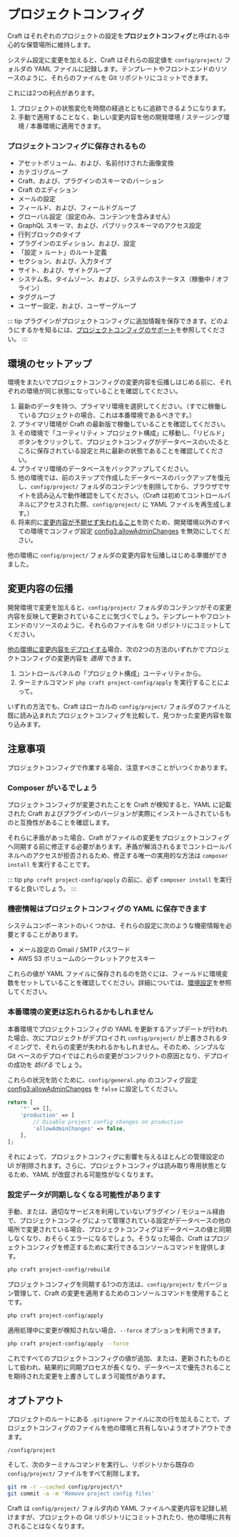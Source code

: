 # プロジェクトコンフィグ

Craft はそれぞれのプロジェクトの設定を**プロジェクトコンフィグ**と呼ばれる中心的な保管場所に維持します。

システム設定に変更を加えると、Craft はそれらの設定値を `config/project/` フォルダの YAML ファイルに記録します。テンプレートやフロントエンドのリソースのように、それらのファイルを Git リポジトリにコミットできます。

これには2つの利点があります。

1. プロジェクトの状態変化を時間の経過とともに追跡できるようになります。
2. 手動で適用することなく、新しい変更内容を他の開発環境 / ステージング環境 / 本番環境に適用できます。

### プロジェクトコンフィグに保存されるもの

- アセットボリューム、および、名前付けされた画像変換
- カテゴリグループ
- Craft、および、プラグインのスキーマのバーション
- Craft のエディション
- メールの設定
- フィールド、および、フィールドグループ
- グローバル設定（設定のみ、コンテンツを含みません）
- GraphQL スキーマ、および、パブリックスキーマのアクセス設定
- 行列ブロックのタイプ
- プラグインのエディション、および、設定
- 「設定 > ルート」のルート定義
- セクション、および、入力タイプ
- サイト、および、サイトグループ
- システム名、タイムゾーン、および、システムのステータス（稼働中 / オフライン）
- タググループ
- ユーザー設定、および、ユーザーグループ

::: tip
プラグインがプロジェクトコンフィグに追加情報を保存できます。どのようにするかを知るには、[プロジェクトコンフィグのサポート](extend/project-config.md)を参照してください。
:::

## 環境のセットアップ

環境をまたいでプロジェクトコンフィグの変更内容を伝播しはじめる前に、それぞれの環境が同じ状態になっていることを確認してください。

1. 最新のデータを持つ、プライマリ環境を選択してください。（すでに稼働しているプロジェクトの場合、これは本番環境であるべきです。）
2. プライマリ環境が Craft の最新版で稼働していることを確認してください。
3. その環境で「ユーティリティ > プロジェクト構成」に移動し、「リビルド」ボタンをクリックして、プロジェクトコンフィグがデータベースのいたるところに保存されている設定と共に最新の状態であることを確認してください。
4. プライマリ環境のデータベースをバックアップしてください。
5. 他の環境では、前のステップで作成したデータベースのバックアップを復元し、`config/project/` フォルダのコンテンツを削除してから、ブラウザでサイトを読み込んで動作確認をしてください。（Craft は初めてコントロールパネルにアクセスされた際、`config/project/` に YAML ファイルを再生成します。）
6. 将来的に[変更内容が予期せず失われること](#production-changes-may-be-forgotten)を防ぐため、開発環境以外のすべての環境でコンフィグ設定 <config3:allowAdminChanges> を無効にしてください。

他の環境に `config/project/` フォルダの変更内容を伝播しはじめる準備ができました。

## 変更内容の伝播

開発環境で変更を加えると、`config/project/` フォルダのコンテンツがその変更内容を反映して更新されていることに気づくでしょう。テンプレートやフロントエンドのリソースのように、それらのファイルを Git リポジトリにコミットしてください。

[他の環境に変更内容をデプロイする](https://craftcms.com/knowledge-base/deployment-best-practices)場合、次の2つの方法のいずれかでプロジェクトコンフィグの変更内容を _適用_ できます。

1. コントロールパネルの「プロジェクト構成」ユーティリティから。
2. ターミナルコマンド `php craft project-config/apply` を実行することによって。

いずれの方法でも、Craft はローカルの `config/project/` フォルダのファイルと既に読み込まれたプロジェクトコンフィグを比較して、見つかった変更内容を取り込みます。

## 注意事項

プロジェクトコンフィグで作業する場合、注意すべきことがいつくかあります。

### Composer がいるでしょう

プロジェクトコンフィグが変更されたことを Craft が検知すると、YAML に記載された Craft およびプラグインのバージョンが実際にインストールされているものと互換性があることを確認します。

それらに矛盾があった場合、Craft がファイルの変更をプロジェクトコンフィグへ同期する前に修正する必要があります。矛盾が解消されるまでコントロールパネルへのアクセスが拒否されるため、修正する唯一の実用的な方法は `composer install` を実行することです。

::: tip
`php craft project-config/apply` の前に、必ず `composer install` を実行すると良いでしょう。
:::

### 機密情報はプロジェクトコンフィグの YAML に保存できます

システムコンポーネントのいくつかは、それらの設定に次のような機密情報を必要とすることがあります。

- メール設定の Gmail / SMTP パスワード
- AWS S3 ボリュームのシークレットアクセスキー

これらの値が YAML ファイルに保存されるのを防ぐには、フィールドに環境変数をセットしていることを確認してください。詳細については、[環境設定](config/#environmental-configuration)を参照してください。

### 本番環境の変更は忘れられるかもしれません

本番環境でプロジェクトコンフィグの YAML を更新するアップデートが行われた場合、次にプロジェクトがデプロイされ  `config/project/` が上書きされるタイミングで、それらの変更が失われるかもしれません。そのため、シンプルな Git ベースのデプロイではこれらの変更がコンフリクトの原因となり、デプロイの成功を _妨げる_ でしょう。

これらの状況を防ぐために、`config/general.php` のコンフィグ設定 <config3:allowAdminChanges> を `false` に設定してください。

```php
return [
    '*' => [],
    'production' => [
        // Disable project config changes on production
        'allowAdminChanges' => false,
    ],
];
```

それによって、プロジェクトコンフィグに影響を与えるほとんどの管理設定の UI が削除されます。さらに、プロジェクトコンフィグは読み取り専用状態となるため、YAML が改竄される可能性がなくなります。

### 設定データが同期しなくなる可能性があります

手動、または、適切なサービスを利用していないプラグイン / モジュール経由で、プロジェクトコンフィグによって管理されている設定がデータベースの他の場所で変更されている場合、プロジェクトコンフィグはデータベースの値と同期しなくなり、おそらくエラーになるでしょう。そうなった場合、Craft はプロジェクトコンフィグを修正するために実行できるコンソールコマンドを提供します。

```bash
php craft project-config/rebuild
```

プロジェクトコンフィグを同期する1つの方法は、`config/project/` をバージョン管理して、Craft の変更を適用するためのコンソールコマンドを使用することです。

```bash
php craft project-config/apply
```

適用処理中に変更が検知されない場合、`--force` オプションを利用できます。

```bash
php craft project-config/apply --force
```

これですべてのプロジェクトコンフィグの値が追加、または、更新されたものとして扱われ、結果的に同期プロセスが長くなり、データベースで優先されることを期待された変更を上書きしてしまう可能性があります。

## オプトアウト

プロジェクトのルートにある `.gitignore` ファイルに次の行を加えることで、プロジェクトコンフィグのファイルを他の環境と共有しないようオプトアウトできます。

```
/config/project
```

そして、次のターミナルコマンドを実行し、リポジトリから既存の `config/project/` ファイルをすべて削除します。

```bash
git rm -r --cached config/project/\*
git commit -a -m 'Remove project config files'
```

Craft は `config/project/` フォルダ内の YAML ファイルへ変更内容を記録し続けますが、プロジェクトの Git リポジトリにコミットされたり、他の環境に共有されることはなくなります。
